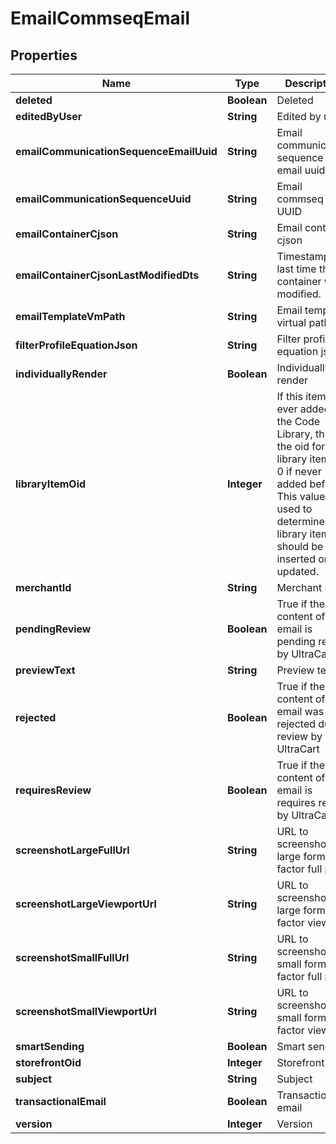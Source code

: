 
# EmailCommseqEmail

## Properties
Name | Type | Description | Notes
------------ | ------------- | ------------- | -------------
**deleted** | **Boolean** | Deleted |  [optional]
**editedByUser** | **String** | Edited by user |  [optional]
**emailCommunicationSequenceEmailUuid** | **String** | Email communication sequence email uuid |  [optional]
**emailCommunicationSequenceUuid** | **String** | Email commseq UUID |  [optional]
**emailContainerCjson** | **String** | Email container cjson |  [optional]
**emailContainerCjsonLastModifiedDts** | **String** | Timestamp the last time the container was modified. |  [optional]
**emailTemplateVmPath** | **String** | Email template virtual path |  [optional]
**filterProfileEquationJson** | **String** | Filter profile equation json |  [optional]
**individuallyRender** | **Boolean** | Individually render |  [optional]
**libraryItemOid** | **Integer** | If this item was ever added to the Code Library, this is the oid for that library item, or 0 if never added before.  This value is used to determine if a library item should be inserted or updated. |  [optional]
**merchantId** | **String** | Merchant ID |  [optional]
**pendingReview** | **Boolean** | True if the content of this email is pending review by UltraCart |  [optional]
**previewText** | **String** | Preview text |  [optional]
**rejected** | **Boolean** | True if the content of this email was rejected during review by UltraCart |  [optional]
**requiresReview** | **Boolean** | True if the content of this email is requires review by UltraCart |  [optional]
**screenshotLargeFullUrl** | **String** | URL to screenshot in large form factor full page |  [optional]
**screenshotLargeViewportUrl** | **String** | URL to screenshot in large form factor viewport |  [optional]
**screenshotSmallFullUrl** | **String** | URL to screenshot in small form factor full page |  [optional]
**screenshotSmallViewportUrl** | **String** | URL to screenshot in small form factor viewport |  [optional]
**smartSending** | **Boolean** | Smart sending |  [optional]
**storefrontOid** | **Integer** | Storefront oid |  [optional]
**subject** | **String** | Subject |  [optional]
**transactionalEmail** | **Boolean** | Transactional email |  [optional]
**version** | **Integer** | Version |  [optional]




